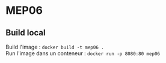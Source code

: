 # MEP06

## Build local
Build l'image : 
```docker build -t mep06 .```<br>
Run l'image dans un conteneur : 
```docker run -p 8080:80 mep06```